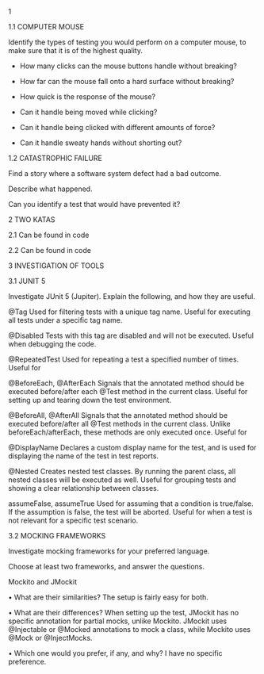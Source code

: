 1

1.1 COMPUTER MOUSE

Identify the types of testing you would perform on a computer mouse, to make sure
that it is of the highest quality.

- How many clicks can the mouse buttons handle without breaking?

- How far can the mouse fall onto a hard surface without breaking?

- How quick is the response of the mouse?

- Can it handle being moved while clicking?

- Can it handle being clicked with different amounts of force?

- Can it handle sweaty hands without shorting out?

1.2 CATASTROPHIC FAILURE

Find a story where a software system defect had a bad outcome. 

Describe what happened. 

Can you identify a test that would have prevented it?

2 TWO KATAS

2.1
Can be found in code

2.2
Can be found in code

3 INVESTIGATION OF TOOLS

3.1 JUNIT 5

Investigate JUnit 5 (Jupiter). Explain the following, and how they are useful.

@Tag
Used for filtering tests with a unique tag name. Useful for executing all tests under a specific tag name.

@Disabled
Tests with this tag are disabled and will not be executed. Useful when debugging the code.

@RepeatedTest
Used for repeating a test a specified number of times. Useful for

@BeforeEach, @AfterEach
Signals that the annotated method should be executed before/after each @Test method in the current class. Useful for setting up and tearing down the test environment.

@BeforeAll, @AfterAll
Signals that the annotated method should be executed before/after all @Test methods in the current class. Unlike beforeEach/afterEach, these methods are only executed once. Useful for

@DisplayName
Declares a custom display name for the test, and is used for displaying the name of the test in test reports.

@Nested
Creates nested test classes. By running the parent class, all nested classes will be executed as well. Useful for grouping tests and showing a clear relationship between classes.

assumeFalse, assumeTrue
Used for assuming that a condition is true/false. If the assumption is false, the test will be aborted. Useful for when a test is not relevant for a specific test scenario.

3.2 MOCKING FRAMEWORKS

Investigate mocking frameworks for your preferred language. 

Choose at least two frameworks, and answer the questions.

Mockito and JMockit

• What are their similarities?
The setup is fairly easy for both. 

• What are their differences?
When setting up the test, JMockit has no specific annotation for partial mocks, unlike Mockito.
JMockit uses @Injectable or @Mocked annotations to mock a class, while Mockito uses @Mock or @InjectMocks.

• Which one would you prefer, if any, and why?
I have no specific preference.

